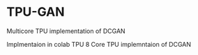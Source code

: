 # TPU-GAN
Multicore TPU implementation of DCGAN 

Implmentaion in colab TPU 
8 Core TPU implemntaion of DCGAN 
